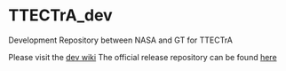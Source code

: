 TTECTrA_dev
===========

Development Repository between NASA and GT for TTECTrA

Please visit the [dev wiki](https://github.com/jcchin/TTECTrA_dev/wiki)
The official release repository can be found [here](https://github.com/NASA/TTECTrA)
